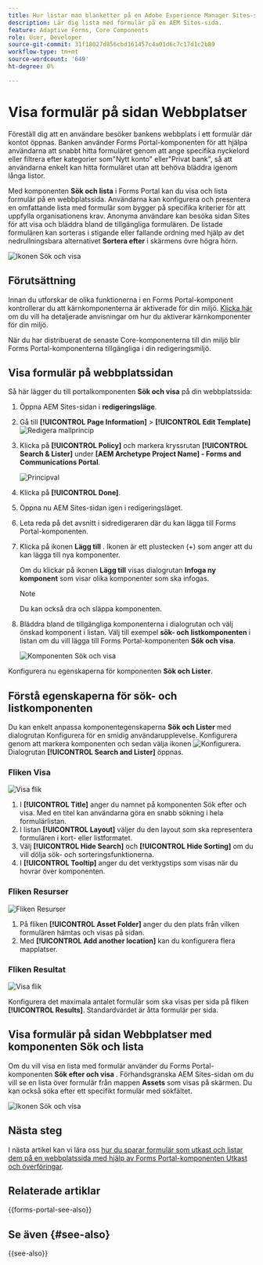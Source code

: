 ```yaml
---
title: Hur listar man blanketter på en Adobe Experience Manager Sites-sida med Forms Portal?
description: Lär dig lista med formulär på en AEM Sites-sida.
feature: Adaptive Forms, Core Components
role: User, Developer
source-git-commit: 31f18027d856cbd161457c4a01d6c7c17d1c2b89
workflow-type: tm+mt
source-wordcount: '649'
ht-degree: 0%

---
```



# Visa formulär på sidan Webbplatser

Föreställ dig att en användare besöker bankens webbplats i ett formulär där kontot öppnas. Banken använder Forms Portal-komponenten för att hjälpa användarna att snabbt hitta formuläret genom att ange specifika nyckelord eller filtrera efter kategorier som&quot;Nytt konto&quot; eller&quot;Privat bank&quot;, så att användarna enkelt kan hitta formuläret utan att behöva bläddra igenom långa listor.

Med komponenten **Sök och lista** i Forms Portal kan du visa och lista formulär på en webbplatssida. Användarna kan konfigurera och presentera en omfattande lista med formulär som bygger på specifika kriterier för att uppfylla organisationens krav. Anonyma användare kan besöka sidan Sites för att visa och bläddra bland de tillgängliga formulären. De listade formulären kan sorteras i stigande eller fallande ordning med hjälp av det nedrullningsbara alternativet **Sortera efter** i skärmens övre högra hörn.

![Ikonen Sök och visa](assets/search-and-lister-component.png)

## Förutsättning

Innan du utforskar de olika funktionerna i en Forms Portal-komponent kontrollerar du att kärnkomponenterna är aktiverade för din miljö. [Klicka här](/help/forms/enable-adaptive-forms-core-components.md) om du vill ha detaljerade anvisningar om hur du aktiverar kärnkomponenter för din miljö.

<!--
## Enable Forms Portal components for your existing environment

To enable out-of-the-box Forms Portal components on existing AEM Forms as a Cloud Service, perform the following steps:

1. **Clone Cloud Manager Git repository on your local development instance:**  Your Cloud Manager Git repository contains a default AEM project. It is based on [AEM Archetype](https://github.com/adobe/aem-project-archetype/). Clone your Cloud Manager Git Repository using Self-Service Git Account Management from Cloud Manager UI to bring the project on your local development environment. For details on accessing the repository, see [Accessing Repositories](https://experienceleague.adobe.com/docs/experience-manager-cloud-manager/using/managing-code/accessing-repos.html).  

1. **Create [!DNL Experience Manager Forms] as a [Cloud Service] project:** Create [!DNL Experience Manager Forms] as a [Cloud Service] project based on [AEM Archetype 50](https://github.com/adobe/aem-project-archetype/releases/tag/aem-project-archetype-50) or later. The archetype help developers easily start developing for [!DNL AEM Forms] as a Cloud Service. It also includes some sample themes and templates to help you started quickly.

    To create [!DNL Experience Manager Forms] as a Cloud Service project, open the command prompt and run the below command. To include [!DNL Forms] specific configurations, themes, and templates, set `includeForms=y`.  

    ```shell
    mvn -B archetype:generate -DarchetypeGroupId=com.adobe.aem -DarchetypeArtifactId=aem-project-archetype -DarchetypeVersion=30 -DaemVersion="cloud" -DappTitle="My Site" -DappId="mysite" -DgroupId="com.mysite" -DincludeForms="y"
    ```

    Also, change `appTitle`, `appId`, and `groupId`, in the above command to reflect your environment.

    After the project is ready, update the `<core.forms.components.version>x.y.z</core.forms.components.version>` property in the top-level `pom.xml` of the Archetype project to reflect the latest version of [core-forms-components](https://github.com/adobe/aem-core-forms-components) in your `AEM Archetype` project. 
 
1. **Deploy the project to your local development environment:** You can use the following command to deploy to your local development environment

    `mvn -PautoInstallPackage clean install`

    For the complete list of commands, see [Building and Installing](https://experienceleague.adobe.com/docs/experience-manager-core-components/using/developing/archetype/using.html?lang=en#building-and-installing)

1. [Deploy the archetype to your [!DNL AEM Forms] as a Cloud Service environment](https://experienceleague.adobe.com/docs/experience-manager-cloud-service/content/implementing/developing/aem-project-content-package-structure.html#embeddeds). -->

När du har distribuerat de senaste Core-komponenterna till din miljö blir Forms Portal-komponenterna tillgängliga i din redigeringsmiljö.

## Visa formulär på webbplatssidan

Så här lägger du till portalkomponenten **Sök och visa** på din webbplatssida:

1. Öppna AEM Sites-sidan i **redigeringsläge**.
1. Gå till **[!UICONTROL Page Information]** > **[!UICONTROL Edit Template]**
   ![Redigera mallprincip](/help/forms/assets/save-form-as-draft-edit-template.png)

1. Klicka på **[!UICONTROL Policy]** och markera kryssrutan **[!UICONTROL Search & Lister]** under **[AEM Archetype Project Name] - Forms and Communications Portal**.

   ![Principval](/help/forms/assets/search-lister-enable-policy.png)

1. Klicka på **[!UICONTROL Done]**.
1. Öppna nu AEM Sites-sidan igen i redigeringsläget.
1. Leta reda på det avsnitt i sidredigeraren där du kan lägga till Forms Portal-komponenten.

1. Klicka på ikonen **Lägg till** . Ikonen är ett plustecken (+) som anger att du kan lägga till nya komponenter.

   Om du klickar på ikonen **Lägg till** visas dialogrutan **Infoga ny komponent** som visar olika komponenter som ska infogas.

   >[!NOTE]
   >
   > Du kan också dra och släppa komponenten.

1. Bläddra bland de tillgängliga komponenterna i dialogrutan och välj önskad komponent i listan. Välj till exempel **sök- och listkomponenten** i listan om du vill lägga till Forms Portal-komponenten **Sök och visa**.

   ![Komponenten Sök och visa](/help/forms/assets/add-search-lister.png)

Konfigurera nu egenskaperna för komponenten **Sök och Lister**.

## Förstå egenskaperna för sök- och listkomponenten

Du kan enkelt anpassa komponentegenskaperna **Sök och Lister** med dialogrutan Konfigurera för en smidig användarupplevelse. Konfigurera genom att markera komponenten och sedan välja ikonen ![Konfigurera](assets/configure_icon.png). Dialogrutan **[!UICONTROL Search and Lister]** öppnas.

### Fliken Visa

![Visa flik](/help/forms/assets/search-and-lister-display-tab.png)

1. I **[!UICONTROL Title]** anger du namnet på komponenten Sök efter och visa. Med en titel kan användarna göra en snabb sökning i hela formulärlistan.
1. I listan **[!UICONTROL Layout]** väljer du den layout som ska representera formulären i kort- eller listformatet.
1. Välj **[!UICONTROL Hide Search]** och **[!UICONTROL Hide Sorting]** om du vill dölja sök- och sorteringsfunktionerna.
1. I **[!UICONTROL Tooltip]** anger du det verktygstips som visas när du hovrar över komponenten.

### Fliken Resurser

![Fliken Resurser](/help/forms/assets/search-and-lister-asset-tab.png)

1. På fliken **[!UICONTROL Asset Folder]** anger du den plats från vilken formulären hämtas och visas på sidan.
1. Med **[!UICONTROL Add another location]** kan du konfigurera flera mapplatser.

### Fliken Resultat

![Visa flik](/help/forms/assets/search-and-lister-result-tab.png)

Konfigurera det maximala antalet formulär som ska visas per sida på fliken **[!UICONTROL Results]**. Standardvärdet är åtta formulär per sida.

## Visa formulär på sidan Webbplatser med komponenten Sök och lista

Om du vill visa en lista med formulär använder du Forms Portal-komponenten **Sök efter och visa** . Förhandsgranska AEM Sites-sidan om du vill se en lista över formulär från mappen **Assets** som visas på skärmen. Du kan också söka efter ett specifikt formulär med sökfältet.

![Ikonen Sök och visa](assets/search-and-lister-component.png)

<!--
## Configure Azure Storage for Adaptive Forms {#configure-azure-storage-adaptive-forms}

[[!DNL Experience Manager Forms] Data Integration](data-integration.md) provides [!DNL Azure] storage configuration to integrate forms with [!DNL Azure] storage services. The Form Data Model (FDM) can be used to create Adaptive Forms that interact with [!DNL Azure] server to enable business workflows.

### Create Azure Storage Configuration {#create-azure-storage-configuration}

Before executing these steps, ensure that you have an Azure storage account and an access key to authorize access to the [!DNL Azure] storage account.

1. Navigate to **[!UICONTROL Tools]** &gt; **[!UICONTROL Cloud Services]** &gt; **[!UICONTROL Azure Storage]**.
1. Select a folder to create the configuration and select **[!UICONTROL Create]**.
1. Specify a title for the configuration in the **[!UICONTROL Title]** field.
1. Specify the name of the [!DNL Azure] storage account in the **[!UICONTROL Azure Storage Account]** field.

### Configure Unified Storage Connector for Forms Portal {#configure-usc-forms-portal}

Perform the following steps to configure Unified Storage Connector for AEM Workflows:

1. Navigate to **[!UICONTROL Tools]** &gt; **[!UICONTROL Forms]** &gt; **[!UICONTROL Unified Storage Connector]**.
1. In the **[!UICONTROL Forms Portal]** section, select **[!UICONTROL Azure]** from the **[!UICONTROL Storage]** drop-down list.
1. Specify the [configuration path for the Azure storage configuration](#create-azure-storage-configuration) in the **[!UICONTROL Storage Configuration Path]** field.
1. Select **[!UICONTROL Publish]** and then select **[!UICONTROL Save]** to save the configuration.

## Enable Forms Portal Components {#enable-forms-portal-components}

To use any core component (including the out-of-the-box portal components) in an Adobe Experience Manager (AEM) site, you must create a proxy component and enable it for your site. For creating a proxy component and enabling portal components, see [Using Core Components](https://experienceleague.adobe.com/docs/experience-manager-core-components/using/get-started/using.html?lang=en#create-proxy-components). 

Once a portal component is enabled, you can use it in the author instance of your sites page.

## Add and Configure Forms Portal Components {#configure-forms-portal-components}

You can create and customize Forms Portal on websites authored using AEM by adding and configuring the portal components. Ensure that the [components are enabled](#enable-forms-portal-components) before using them in the Forms Portal.

To add a component, either drag and drop the component from the Components pane to the layout container on the page, or select the add icon on the layout container and add the component from the [!UICONTROL Insert New Component] dialog.

### Configure Drafts & Submissions Component {#configure-drafts-submissions-component}

The Drafts & Submissions component displays forms that are saved as draft for completing later and submitted forms. To configure, select the component and then select the ![Configure icon](assets/configure_icon.png). In the [!UICONTROL Drafts and Submissions] dialog, specify the title to indicate the form listing as draft or submitted forms. Also select whether the component should list draft forms or submitted forms in card or list format.

![Drafts icon](assets/drafts-component.png)

![Submissions icon](assets/submission-listing.png)

### Configure Search & Lister Component {#configure-search-lister-component}

The Search & Lister component is used to list adaptive forms on a page and to implement search on the listed forms. 

![Search and Lister icon](assets/search-and-lister-component.png)

To configure, select the component and then select the ![Configure icon](assets/configure_icon.png). The [!UICONTROL Search and Lister] dialog opens.

1. In the [!UICONTROL Display] tab, configure the following:
    * In **[!UICONTROL Title]**, specify the title for the Search & Lister component. An indicative title enables the users perform quick search across the list of forms.
    * From the **[!UICONTROL Layout]** list, select the layout to represent the forms in card or list format.
    * Select **[!UICONTROL Hide Search]** and **[!UICONTROL Hide Sorting]** to hide the search and sort by features.
    * In **[!UICONTROL Tooltip]**, provide the tooltip that appears when you hover over the component. 
1. In the [!UICONTROL Asset Folder] tab, specify the location from where the forms are pulled and listed on the page. You can configure multiple folder locations.
1. In the [!UICONTROL Results] tab, configure the maximum number of forms to display per page. The default is eight forms per page.

### Configure Link Component {#configure-link-component}

The link component enables you to provide links to an adaptive form on the page. To configure, select the component and then select the ![Configure icon](assets/configure_icon.png). The [!UICONTROL Edit Link Component] dialog opens.

1. In the [!UICONTROL Display] tab, provide the link caption and tooltip to ease identification of the forms represented by the link.
1. In the [!UICONTROL Asset Info] tab, specify the repository path where the asset is stored. 
1. In the [!UICONTROL Query Params] tab, specify the additional parameters in the key-value pair format. When the link is clicked, these additional parameters and passed along with the form.

## Configure Asynchronous Form Submission Using Adobe Sign {#configure-asynchronous-form-submission-using-adobe-sign}

You can configure to submit an adaptive form only when all the recipients have completed the signing ceremony. Follow the steps below to configure the setting using Adobe Sign.

1. In the author instance, open an Adaptive Form in the edit mode.
1. From the left pane, select the Properties icon and expand the **[!UICONTROL ELECTRONIC SIGNTATURE]** option.
1. Select **[!UICONTROL Enable Adobe Sign]**. Various configuration options display. 
1. In the [!UICONTROL Submit the form] section, select the **[!UICONTROL after every recipient completes signing ceremony]** option to configure the Submit Form action, where the form is first sent to all the recipients for signing. Once all the recipients have signed the form, only then the form is submitted. 

## Save Adaptive Forms As Drafts {#save-adaptive-forms-as-drafts}

You can save forms as Drafts for completing them later. There are two ways in which a form is saved as a draft:

* Create a "Save Form" rule on a form component, for example, a button. On clicking the button, the rule triggers and the form are saved a draft.
* Enable Auto-Save feature, which saves the form as per the specified event or after a configured interval of time.

### Create Rules to Save an Adaptive Form as Draft {#rule-to-save-adaptive-form-as-draft}

To create a "Save Form" rule on a form component, for example, a button, follow the steps below:

1. In the author instance, open an Adaptive Form in edit mode.
1. From the left pane, select ![Components icon](assets/components_icon.png) and drag the [!UICONTROL Button] component to the form.
1. Select the [!UICONTROL Button] component and then select the ![Configure icon](assets/configure_icon.png). 
1. Select the [!UICONTROL Edit Rules] icon to open the Rule Editor. 
1. Select **[!UICONTROL Create]** to configure and create the rule.
1. In the [!UICONTROL When] section, select "is clicked" and in the [!UICONTROL Then] section, select the "Save Form" options.
1. Select **[!UICONTROL Done]** to save the rule.

### Enable Auto-save {#enable-auto-save}

You can configure the auto-save feature for an adaptive form as follows:

1. In the author instance, open an Adaptive Form in edit mode.
1. From the left pane, select the ![Properties icon](assets/configure_icon.png) and expand the [!UICONTROL AUTO-SAVE] option.
1. Select the **[!UICONTROL Enable]** check box to enable auto-save of the form. You can configure the following:
* By default, the [!UICONTROL Adaptive Form Event] is set to "true", which implies that the form is auto-saved after every event.
* In [!UICONTROL Trigger], configure to trigger auto-save based on the occurrence of an event or after a specific interval of time.
-->


## Nästa steg

I nästa artikel kan vi lära oss [hur du sparar formulär som utkast och listar dem på en webbplatssida med hjälp av Forms Portal-komponenten Utkast och överföringar](/help/forms/save-core-component-based-form-as-draft.md).

## Relaterade artiklar

{{forms-portal-see-also}}

## Se även {#see-also}

{{see-also}}